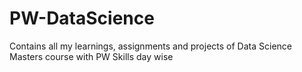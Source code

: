 # PW-DataScience
Contains all my learnings, assignments and projects of Data Science Masters course with PW Skills day wise
